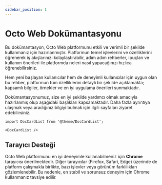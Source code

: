 ```yaml
---
sidebar_position: 1
---
```


# Octo Web Dokümantasyonu

Bu dokümantasyon, Octo Web platformunu etkili ve verimli bir şekilde kullanmanız için hazırlanmıştır. Platformun temel işlevlerini ve özelliklerini öğrenerek iş akışlarınızı kolaylaştırabilir, adım adım rehberler, ipuçları ve kullanım önerileri ile platformda neleri nasıl yapacağınızı hızlıca öğrenebilirsiniz.

Hem yeni başlayan kullanıcılar hem de deneyimli kullanıcılar için uygun olan bu rehber, platformun tüm özelliklerini detaylı bir şekilde açıklamakta; kapsamlı bilgiler, örnekler ve en iyi uygulama önerileri sunmaktadır.

Dokümantasyonumuz, size en iyi şekilde yardımcı olmak amacıyla hazırlanmış olup aşağıdaki başlıkları kapsamaktadır. Daha fazla ayrıntıya ulaşmak veya aradığınız bilgiyi bulmak için ilgili sayfaları ziyaret edebilirsiniz.

```mdx-code-block
import DocCardList from '@theme/DocCardList';

<DocCardList />
```

## Tarayıcı Desteği

Octo Web platformunu en iyi deneyimle kullanabilmeniz için **Chrome** tarayıcısı önerilmektedir. Diğer tarayıcılar (Firefox, Safari, Edge) üzerinde de platform çalışmakla birlikte, bazı işlevler veya görünüm farklılıkları gözlemlenebilir. Bu nedenle, en stabil ve sorunsuz deneyim için Chrome kullanmanız tavsiye edilir.  